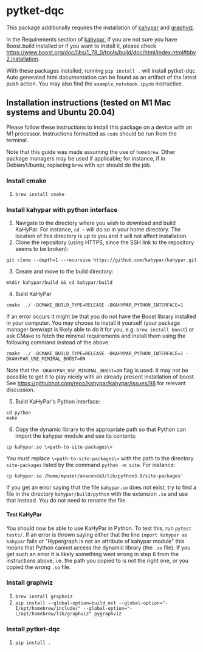 # pytket-dqc

This package additionally requires the installation of
[kahypar](https://github.com/kahypar/kahypar) and 
[graphviz](https://graphviz.org/download/).

In the Requirements section of [kahypar](https://github.com/kahypar/kahypar), if you are not sure you have Boost.build installed or if you want to install it, please check https://www.boost.org/doc/libs/1_78_0/tools/build/doc/html/index.html#bbv2.installation.

With these packages installed,
running `pip install .` will install pytket-dqc. Auto generated html 
documentation can be found as an artifact of the latest push action. 
You may also find the `example_notebook.ipynb` instructive.

## Installation instructions (tested on M1 Mac systems and Ubuntu 20.04) 

Please follow these instructions to install this package on a device with an M1 processor.
Instructions formatted as `code` should be run from the terminal.

Note that this guide was made assuming the use of `homebrew`. Other package managers may be used if applicable; for instance, if in Debian/Ubuntu, replacing `brew` with `apt` should do the job.

### Install cmake

1. `brew install cmake`

### Install kahypar with python interface

1. Navigate to the directory where you wish to download and build KaHyPar. For instance, `cd ~` will do so in your home directory. The location of this directory is up to you and it will not affect installation.
2. Clone the repository (using HTTPS, since the SSH link to the repository seems to be broken):
  ```
  git clone --depth=1 --recursive https://github.com/kahypar/kahypar.git
  ```
3. Create and move to the build directory:
  ```
  mkdir kahypar/build && cd kahypar/build
  ```
4. Build KaHyPar
```
cmake ../ -DCMAKE_BUILD_TYPE=RELEASE -DKAHYPAR_PYTHON_INTERFACE=1
```
If an error occurs it might be that you do not have the Boost library installed in your computer. You may choose to install it yourself (your package manager brew/apt is likely able to do it for you, e.g. `brew install boost`) or ask CMake to fetch the minimal requirements and install them using the following command instead of the above:
```
cmake ../ -DCMAKE_BUILD_TYPE=RELEASE -DKAHYPAR_PYTHON_INTERFACE=1 -DKAHYPAR_USE_MINIMAL_BOOST=ON
```
Note that the `-DKAHYPAR_USE_MINIMAL_BOOST=ON` flag is used. It may not be possible to get it to play nicely with an already present installation of boost. See <https://githubhot.com/repo/kahypar/kahypar/issues/98> for relevant discussion.

5. Build KaHyPar's Python interface:
```
cd python
make
```
6. Copy the dynamic library to the appropriate path so that Python can import the kahypar module and use its contents:
```
cp kahypar.so \<path-to-site-packages\>
```
You must replace `\<path-to-site-packages\>` with the path to the directory `site-packages` listed by the command `python -m site`. For instance:
```
cp kahypar.so /home/myuser/anaconda3/lib/python3.9/site-packages'
```
If you get an error saying that the file `kahypar.so` does not exist, try to find a file in the directory `kahypar/build/python` with the extension `.so` and use that instead. You do not need to rename the file.

#### Test KaHyPar

You should now be able to use KaHyPar in Python. To test this, run `pytest tests/`. If an error is thrown saying either that the line `import kahypar as kahypar` fails or "Hypergraph is not an attribute of kahypar module" this means that Python cannot access the dynamic library (the `.so` file). If you get such an error it is likely something went wrong in step 6 from the instructions above, i.e. the path you copied to is not the right one, or you copied the wrong `.so` file.


### Install graphviz

1. `brew install graphviz`
2. `pip install --global-option=build_ext --global-option="-I/opt/homebrew/include/" --global-option="-L/opt/homebrew/lib/graphviz" pygraphviz`

### Install pytket-dqc

1. `pip install .`
